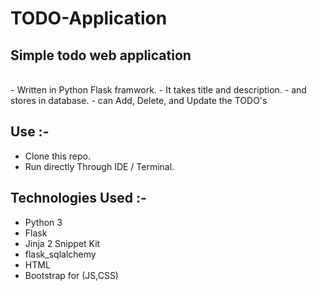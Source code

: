 # TODO-Application

## Simple todo web application 
<br>
- Written in Python Flask framwork.
- It takes title and description.
- and stores in database.
- can Add, Delete, and Update the TODO's

## Use :-
- Clone this repo.
- Run directly Through IDE / Terminal.

## Technologies Used :-
- Python 3
- Flask
- Jinja 2 Snippet Kit
- flask_sqlalchemy
- HTML
- Bootstrap for (JS,CSS)
